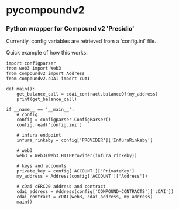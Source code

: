# pycompoundv2
### Python wrapper for Compound v2 'Presidio'

Currently, config variables are retrieved from a 'config.ini' file. 

Quick example of how this works:

```
import configparser
from web3 import Web3
from compoundv2 import Address
from compoundv2.cDAI import cDAI

def main():
    get_balance_call = cdai_contract.balanceOf(my_address)
    print(get_balance_call)

if __name__ == '__main__':
    # config 
    config = configparser.ConfigParser()
    config.read('config.ini')

    # infura endpoint
    infura_rinkeby = config['PROVIDER']['InfuraRinkeby']

    # web3
    web3 = Web3(Web3.HTTPProvider(infura_rinkeby))

    # keys and accounts
    private_key = config['ACCOUNT']['PrivateKey']
    my_address = Address(config['ACCOUNT']['Address'])

    # cDai cERC20 address and contract
    cdai_address = Address(config['COMPOUND-CONTRACTS']['cDAI'])
    cdai_contract = cDAI(web3, cdai_address, my_address)    
    main()

```
